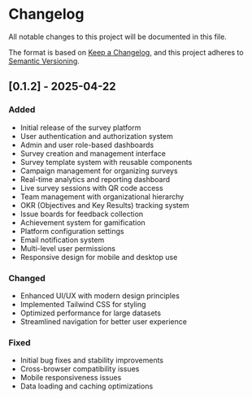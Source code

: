 
# Changelog

All notable changes to this project will be documented in this file.

The format is based on [Keep a Changelog](https://keepachangelog.com/en/1.0.0/),
and this project adheres to [Semantic Versioning](https://semver.org/spec/v2.0.0.html).

## [0.1.2] - 2025-04-22

### Added
- Initial release of the survey platform
- User authentication and authorization system
- Admin and user role-based dashboards
- Survey creation and management interface
- Survey template system with reusable components
- Campaign management for organizing surveys
- Real-time analytics and reporting dashboard
- Live survey sessions with QR code access
- Team management with organizational hierarchy
- OKR (Objectives and Key Results) tracking system
- Issue boards for feedback collection
- Achievement system for gamification
- Platform configuration settings
- Email notification system
- Multi-level user permissions
- Responsive design for mobile and desktop use

### Changed
- Enhanced UI/UX with modern design principles
- Implemented Tailwind CSS for styling
- Optimized performance for large datasets
- Streamlined navigation for better user experience

### Fixed
- Initial bug fixes and stability improvements
- Cross-browser compatibility issues
- Mobile responsiveness issues
- Data loading and caching optimizations
